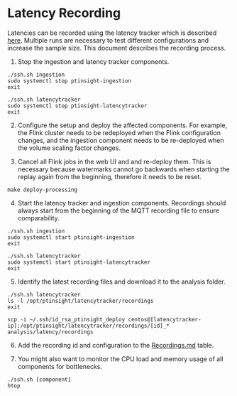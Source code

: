 # Latency Recording

Latencies can be recorded using the latency tracker which is described [here](Latency%20Tracking.md). Multiple runs are necessary to test different configurations and increase the sample size.
This document describes the recording process.

1. Stop the ingestion and latency tracker components.
```
./ssh.sh ingestion
sudo systemctl stop ptinsight-ingestion
exit

./ssh.sh latencytracker
sudo systemctl stop ptinsight-latencytracker
exit
```

2. Configure the setup and deploy the affected components. For example, the Flink cluster needs to be redeployed when the Flink configuration changes, and the ingestion component needs to be re-deployed when the volume scaling factor changes.

3. Cancel all Flink jobs in the web UI and and re-deploy them. This is necessary because watermarks cannot go backwards when starting the replay again from the beginning, therefore it needs to be reset.
```
make deploy-processing
```

4. Start the latency tracker and ingestion components. Recordings should always start from the beginning of the MQTT recording file to ensure comparability.
```
./ssh.sh ingestion
sudo systemctl start ptinsight-ingestion
exit

./ssh.sh latencytracker
sudo systemctl start ptinsight-latencytracker
exit
```

5. Identify the latest recording files and download it to the analysis folder.
```
./ssh.sh latencytracker
ls -l /opt/ptinsight/latencytracker/recordings
exit

scp -i ~/.ssh/id_rsa_ptinsight_deploy centos@[latencytracker-ip]:/opt/ptinsight/latencytracker/recordings/[id]_* analysis/latency/recordings
```

6. Add the recording id and configuration to the [Recordings.md](analysis/latency/Recordings.md) table.

7. You might also want to monitor the CPU load and memory usage of all components for bottlenecks.
```
./ssh.sh [component]
htop
```
